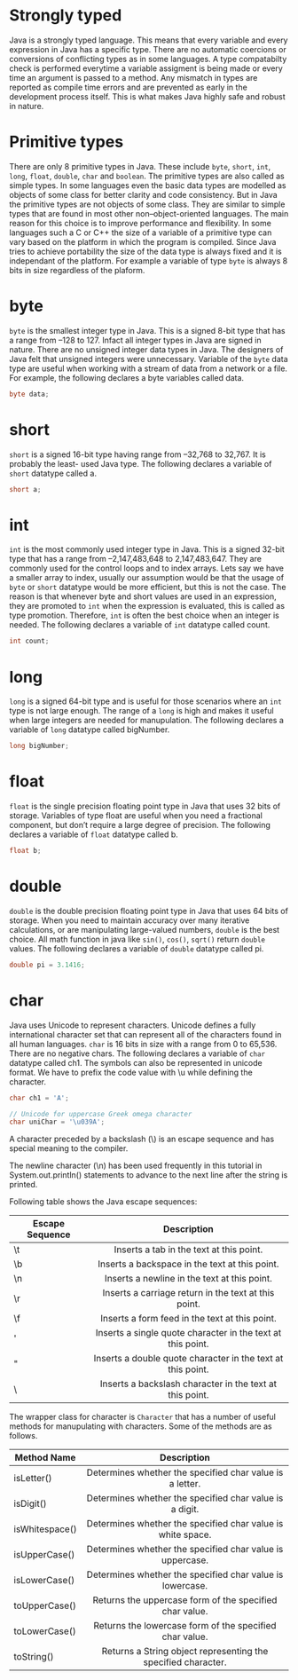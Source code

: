 # Strongly typed
Java is a strongly typed language. This means that every variable and every expression in Java has a specific type. There are no automatic coercions or conversions of conflicting types as in some languages. A type compatabilty check is performed everytime a variable assigment is being made or every time an argument is passed to a method. Any mismatch in types are reported as compile time errors and are prevented as early in the development process itself. This is what makes Java highly safe and robust in nature.

# Primitive types
There are only 8 primitive types in Java. These include `byte`, `short`, `int`, `long`, `float`, `double`, `char` and `boolean`. The primitive types are also called as simple types. In some languages even the basic data types are modelled as objects of some class for better clarity and code consistency. But in Java the primitive types are not objects of some class. They are similar to simple types that are found in most other non–object-oriented languages. The main reason for this choice is to improve performance and flexibility. In some languages such a C or C++ the size of a variable of a primitive type can vary based on the platform in which the program is compiled. Since Java tries to achieve portability the size of the data type is always fixed and it is independant of the platform. For example a variable of type `byte` is always 8 bits in size regardless of the plaform.

# byte
`byte` is the smallest integer type in Java. This is a signed 8-bit type that has a range from –128 to 127. Infact all integer types in Java are signed in nature. There are no unsigned integer data types in Java. The designers of Java felt that unsigned integers were unnecessary. Variable of the `byte` data type are useful when working with a stream of data from a network or a file. For example, the following declares a byte variables called data.
```java
byte data;
```

# short
`short` is a signed 16-bit type having range from –32,768 to 32,767. It is probably the least- used Java type. The following declares a variable of `short` datatype called a.
```java
short a;
```

# int
`int` is the most commonly used integer type in Java. This is a signed 32-bit type that has a range from –2,147,483,648 to 2,147,483,647. They are commonly used for the control loops and to index arrays. Lets say we have a smaller array to index, usually our assumption would be that the usage of `byte` or `short` datatype would be more efficient, but this is not the case. The reason is that whenever byte and short values are used in an expression, they are promoted to `int` when the expression is evaluated, this is called as type promotion. Therefore, `int` is often the best choice when an integer is needed. The following declares a variable of `int` datatype called count.
```java
int count;
```
# long
`long` is a signed 64-bit type and is useful for those scenarios where an `int` type is not large enough. The range of a `long` is high and  makes it useful when large integers are needed for manupulation. The following declares a variable of `long` datatype called bigNumber.
```java
long bigNumber;
```

# float
`float` is the single precision floating point type in Java that uses 32 bits of storage. Variables of type float are useful when you need a fractional component, but don’t require a large degree of precision. The following declares a variable of `float` datatype called b.
```java
float b;
```

# double
`double` is the double precision floating point type in Java that uses 64 bits of storage. When you need to maintain accuracy over many iterative calculations, or are manipulating large-valued numbers, `double` is the best choice. All math function in java like `sin()`, `cos()`, `sqrt()` return `double` values. The following declares a variable of `double` datatype called pi.
```java
double pi = 3.1416;
```

# char
Java uses Unicode to represent characters. Unicode defines a fully international character set that can represent all of the characters found in all human languages. `char` is 16 bits in size with a range from 0 to 65,536. There are no negative chars. The following declares a variable of `char` datatype called ch1. The symbols can also be represented in unicode format. We have to prefix the code value with \u while defining the character.
```java
char ch1 = 'A';

// Unicode for uppercase Greek omega character
char uniChar = '\u039A';
```

A character preceded by a backslash (\\) is an escape sequence and has special meaning to the compiler.

The newline character (\n) has been used frequently in this tutorial in System.out.println() statements to advance to the next line after the string is printed.

Following table shows the Java escape sequences:

| Escape Sequence | Description                                                |
| -------------   |:----------------------------------------------------------:|
| \t              | Inserts a tab in the text at this point.                   |
| \b              | Inserts a backspace in the text at this point.             |
| \n              | Inserts a newline in the text at this point.   		       |
| \r			  | Inserts a carriage return in the text at this point.       |
| \f			  | Inserts a form feed in the text at this point.             |
| \'			  | Inserts a single quote character in the text at this point.|
| \"			  | Inserts a double quote character in the text at this point.|
| \\			  | Inserts a backslash character in the text at this point.   |


The wrapper class for character is `Character` that has a number of useful methods for manupulating with characters. Some of the methods are as follows.

| Method Name     | Description                                                  |
| --------------- |:------------------------------------------------------------:|
| isLetter()      | Determines whether the specified char value is a letter.     |
| isDigit()       | Determines whether the specified char value is a digit.      |
| isWhitespace()  | Determines whether the specified char value is white space.  |
| isUpperCase()   | Determines whether the specified char value is uppercase.    |
| isLowerCase()	  | Determines whether the specified char value is lowercase.    |
| toUpperCase()	  | Returns the uppercase form of the specified char value.      |
| toLowerCase()	  | Returns the lowercase form of the specified char value.      |
| toString()	  | Returns a String object representing the specified character.|